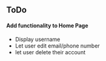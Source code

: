 ## ToDo
#### Add functionality to Home Page
- Display username
- Let user edit email/phone number
- let user delete their account